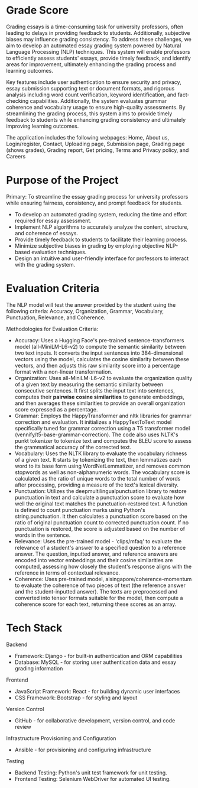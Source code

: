 # Grade Score 

Grading essays is a time-consuming task for university professors, often leading to delays in providing feedback to students. Additionally, subjective biases may influence grading consistency. To address these challenges, we aim to develop an automated essay grading system powered by Natural Language Processing (NLP) techniques. This system will enable professors to efficiently assess students' essays, provide timely feedback, and identify areas for improvement, ultimately enhancing the grading process and learning outcomes.

Key features include user authentication to ensure security and privacy, essay submission supporting text or document formats, and rigorous analysis including word count verification, keyword identification, and fact-checking capabilities. Additionally, the system evaluates grammar coherence and vocabulary usage to ensure high-quality assessments. By streamlining the grading process, this system aims to provide timely feedback to students while enhancing grading consistency and ultimately improving learning outcomes.

The application includes the following webpages: Home, About us, Login/register, Contact, Uploading page, Submission page, Grading page (shows grades), Grading report, Get pricing, Terms and Privacy policy, and Careers

# Purpose of the Project

Primary: To streamline the essay grading process for university professors while ensuring fairness, consistency, and prompt feedback for students.

* To develop an automated grading system, reducing the time and effort required for essay assessment.
* Implement NLP algorithms to accurately analyze the content, structure, and coherence of essays.
* Provide timely feedback to students to facilitate their learning process.
* Minimize subjective biases in grading by employing objective NLP-based evaluation techniques.
* Design an intuitive and user-friendly interface for professors to interact with the grading system.

# Evaluation Criteria

The NLP model will test the answer provided by the student using the following criteria: Accuracy, Organization, Grammar, Vocabulary, Punctuation, Relevance, and Coherence.

Methodologies for Evaluation Criteria:

* Accuracy: Uses a Hugging Face's pre-trained sentence-transformers model (all-MiniLM-L6-v2) to compute the semantic similarity between two text inputs. It converts the input sentences into 384-dimensional vectors using the model, calculates the cosine similarity between these vectors, and then adjusts this raw similarity score into a percentage format with a non-linear transformation.
* Organization: Uses all-MiniLM-L6-v2 to evaluate the organization quality of a given text by measuring the semantic similarity between consecutive sentences. It first splits the input text into sentences, computes their **pairwise cosine similarities** to generate embeddings, and then averages these similarities to provide an overall organization score expressed as a percentage.
* Grammar: Employs the HappyTransformer and nltk libraries for grammar correction and evaluation. It initializes a HappyTextToText model specifically tuned for grammar correction using a T5 transformer model (vennify/t5-base-grammar-correction). The code also uses NLTK's punkt tokenizer to tokenize text and computes the BLEU score to assess the grammatical accuracy of the corrected text.
* Vocabulary: Uses the NLTK library to evaluate the vocabulary richness of a given text. It starts by tokenizing the text, then lemmatizes each word to its base form using WordNetLemmatizer, and removes common stopwords as well as non-alphanumeric words. The vocabulary score is calculated as the ratio of unique words to the total number of words after processing, providing a measure of the text's lexical diversity.
* Punctuation: Utilizes the deepmultilingualpunctuation library to restore punctuation in text and calculate a punctuation score to evaluate how well the original text matches the punctuation-restored text. A function is defined to count punctuation marks using Python's string.punctuation. It then calculates a punctuation score based on the ratio of original punctuation count to corrected punctuation count. If no punctuation is restored, the score is adjusted based on the number of words in the sentence.
* Relevance: Uses the pre-trained model - 'clips/mfaq' to evaluate the relevance of a student's answer to a specified question to a reference answer. The question, inputted answer, and reference answers are encoded into vector embeddings and their cosine similarities are computed, assessing how closely the student's response aligns with the reference in terms of contextual relevance.
* Coherence: Uses pre-trained model, aisingapore/coherence-momentum to evaluate the coherence of two pieces of text (the reference answer and the student-inputted answer). The texts are preprocessed and converted into tensor formats suitable for the model, then compute a coherence score for each text, returning these scores as an array.

# Tech Stack 

Backend
* Framework: Django - for built-in authentication and ORM capabilities
* Database: MySQL - for storing user authentication data and essay grading information
  
Frontend
* JavaScript Framework: React - for building dynamic user interfaces
* CSS Framework: Bootstrap - for styling and layout
  
Version Control
* GitHub - for collaborative development, version control, and code review

Infrastructure Provisioning and Configuration
* Ansible - for provisioning and configuring infrastructure
  
Testing
* Backend Testing: Python's unit test framework for unit testing.
* Frontend Testing: Selenium WebDriver for automated UI testing.
